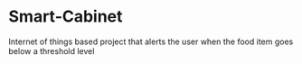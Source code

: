 # Smart-Cabinet
Internet of things based project that alerts the user when the food item goes below a threshold level
